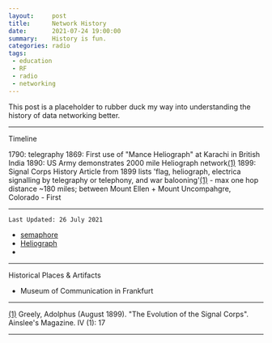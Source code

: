 ```yaml
---
layout:     post
title:      Network History
date:       2021-07-24 19:00:00
summary:    History is fun.
categories: radio
tags:
 - education
 - RF
 - radio
 - networking
---
```


This post is a placeholder to rubber duck my way into understanding the history of data networking better.


--- 
Timeline 

1790: telegraphy
1869: First use of "Mance Heliograph" at Karachi in British India 
1890: US Army demonstrates 2000 mile Heliograph network[(1)][1]
1899: Signal Corps History Article from 1899 lists 'flag, heliograph, electrica signalling by telegraphy or telephony, and war balooning'[(1)][1]
      - max one hop distance ~180 miles; between Mount Ellen + Mount Uncompahgre, Colorado
      - First 

---
`Last Updated: 26 July 2021`

- [semaphore][wiki:semaphore]
- [Heliograph][wiki:heliograph]
- 


---
Historical Places & Artifacts

- Museum of Communication in Frankfurt


---

[1]: https://books.google.ca/books?id=q4sXAQAAMAAJ&q=volkmar&pg=PA17&redir_esc=y#v=snippet&q=volkmar&f=false
[(1)][1] Greely, Adolphus (August 1899). "The Evolution of the Signal Corps". Ainslee's Magazine. IV (1): 17

---
[wiki:semaphore]: https://en.wikipedia.org/wiki/Semaphore
[wiki:heliograph]: https://en.wikipedia.org/wiki/Heliograph

